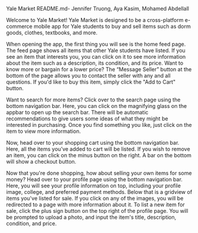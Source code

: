 Yale Market README.md- Jennifer Truong, Aya Kasim, Mohamed Abdellall

Welcome to Yale Market! Yale Market is designed to be a cross-platform e-commerce mobile app for 
Yale students to buy and sell items such as dorm goods, clothes, textbooks, and more.

When opening the app, the first thing you will see is the home feed page. The feed page shows all 
items that other Yale students have listed. If you see an item that interests you, you can click on 
it to see more information about the item such as a description, its condition, and its price. Want 
to know more or bargain for a lower price? The “Message Seller” button at the bottom of the page 
allows you to contact the seller with any and all questions. If you'd like to buy this item, simply 
click the "Add to Cart" button.

Want to search for more items? Click over to the search page using the bottom navigation bar. Here, 
you can click on the magnifying glass on the appbar to open up the search bar. There will be 
automatic recommendations to give users some ideas of what they might be interested in purchasing. 
Once you find something you like, just click on the item to view more information.

Now, head over to your shopping cart using the bottom navigation bar. Here, all the items you’ve 
added to cart will be listed. If you wish to remove an item, you can click on the minus button on 
the right. A bar on the bottom will show a checkout button.

Now that you're done shopping, how about selling your own items for some money? Head over to your 
profile page using the bottom navigation bar. Here, you will see your profile information on top, 
including your profile image, college, and preferred payment methods. Below that is a gridview of 
items you've listed for sale. If you click on any of the images, you will be redirected to a page 
with more information about it. To list a new item for sale, click the plus sign button on the top 
right of the profile page. You will be prompted to upload a photo, and input the item's title, 
description, condition, and price.